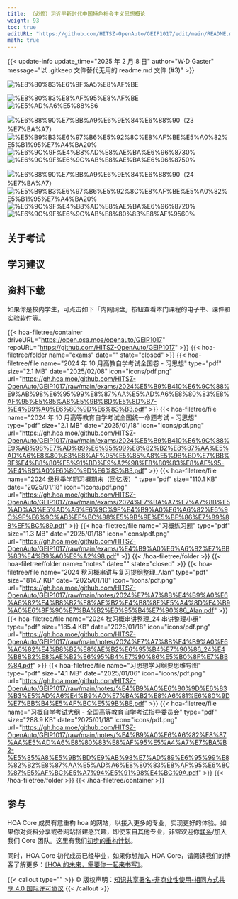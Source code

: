 ```yaml
---
title: （必修）习近平新时代中国特色社会主义思想概论
weight: 93
toc: true
editURL: "https://github.com/HITSZ-OpenAuto/GEIP1017/edit/main/README.md"
math: true
---
```


{{< update-info update_time="2025 年 2 月 8 日" author="W·D·Gaster" message="以 .gitkeep 文件替代无用的 readme.md 文件 (#3)" >}}

<!--
1. 通过 [Shields.io](https://shields.io/) 生成如下的徽章，标注课程的基本信息。
2. 请根据课程的具体内容增删仓库的子文件夹。子文件夹建议使用小写英文，并且添加 README.md。
3. 关于课程的描述可以不止以下几个方面，酌情增删。
4. hoa.moe 生成本课程对应页面后，请将页面链接复制到 GitHub 仓库的 About/Website 中。
5. 可以在 GitHub 页面的 About/Topics 中为课程添加话题名称。
    -->

<div class="hoa-badge">

![%E8%80%83%E6%9F%A5%E8%AF%BE](https://img.shields.io/badge/%E8%80%83%E6%9F%A5%E8%AF%BE（22、23%E7%BA%A7）-green)

![%E8%80%83%E8%AF%95%E8%AF%BE](https://img.shields.io/badge/%E8%80%83%E8%AF%95%E8%AF%BE（24%E7%BA%A7%E4%B9%8B%E5%90%8E）-red)
![%E5%AD%A6%E5%88%86](https://img.shields.io/badge/%E5%AD%A6%E5%88%86-2.5-moccasin)

![%E6%88%90%E7%BB%A9%E6%9E%84%E6%88%90（23 %E7%BA%A7）](https://img.shields.io/badge/%E6%88%90%E7%BB%A9%E6%9E%84%E6%88%90（23%E7%BA%A7）-gold)
![%E5%B9%B3%E6%97%B6%E5%92%8C%E8%AF%BE%E5%A0%82%E5%B1%95%E7%A4%BA20%](https://img.shields.io/badge/%E5%B9%B3%E6%97%B6%E5%92%8C%E8%AF%BE%E5%A0%82%E5%B1%95%E7%A4%BA-20%25-wheat)
![%E6%9C%9F%E4%B8%AD%E8%AE%BA%E6%96%8730%](https://img.shields.io/badge/%E6%9C%9F%E4%B8%AD%E8%AE%BA%E6%96%87-30%25-wheat)
![%E6%9C%9F%E6%9C%AB%E8%AE%BA%E6%96%8750%](https://img.shields.io/badge/%E6%9C%9F%E6%9C%AB%E8%AE%BA%E6%96%87-50%25-wheat)

![%E6%88%90%E7%BB%A9%E6%9E%84%E6%88%90（24 %E7%BA%A7）](https://img.shields.io/badge/%E6%88%90%E7%BB%A9%E6%9E%84%E6%88%90（24%E7%BA%A7）-gold)
![%E5%B9%B3%E6%97%B6%E5%92%8C%E8%AF%BE%E5%A0%82%E5%B1%95%E7%A4%BA20%](https://img.shields.io/badge/%E5%B9%B3%E6%97%B6%E5%92%8C%E8%AF%BE%E5%A0%82%E5%B1%95%E7%A4%BA-20%25-wheat)
![%E6%9C%9F%E4%B8%AD%E8%AE%BA%E6%96%8720%](https://img.shields.io/badge/%E6%9C%9F%E4%B8%AD%E8%AE%BA%E6%96%87-20%25-wheat)
![%E6%9C%9F%E6%9C%AB%E8%80%83%E8%AF%9560%](https://img.shields.io/badge/%E6%9C%9F%E6%9C%AB%E8%80%83%E8%AF%95-60%25-wheat)

</div>

<!--徽章不能包含空格，因此无法在数字和中文间添加空格-->

## 关于考试

## 学习建议

## 资料下载

如果你是校内学生，可点击如下「内网网盘」按钮查看本门课程的电子书、课件和实验软件等。

{{< hoa-filetree/container driveURL="https://open.osa.moe/openauto/GEIP1017" repoURL="https://github.com/HITSZ-OpenAuto/GEIP1017" >}}
{{< hoa-filetree/folder name="exams" date="" state="closed" >}}
{{< hoa-filetree/file name="2024 年 10 月高教自学考试全国卷 - 习思想" type="pdf" size="2.1 MB" date="2025/02/08" icon="icons/pdf.png" url="https://gh.hoa.moe/github.com/HITSZ-OpenAuto/GEIP1017/raw/main/exams/2024%E5%B9%B410%E6%9C%88%E9%AB%98%E6%95%99%E8%87%AA%E5%AD%A6%E8%80%83%E8%AF%95%E5%85%A8%E5%9B%BD%E5%8D%B7-%E4%B9%A0%E6%80%9D%E6%83%B3.pdf" >}}
{{< hoa-filetree/file name="2024 年 10 月高等教育自学考试全国统一命题考试 - 习思想" type="pdf" size="2.1 MB" date="2025/01/18" icon="icons/pdf.png" url="https://gh.hoa.moe/github.com/HITSZ-OpenAuto/GEIP1017/raw/main/exams/2024%E5%B9%B410%E6%9C%88%E9%AB%98%E7%AD%89%E6%95%99%E8%82%B2%E8%87%AA%E5%AD%A6%E8%80%83%E8%AF%95%E5%85%A8%E5%9B%BD%E7%BB%9F%E4%B8%80%E5%91%BD%E9%A2%98%E8%80%83%E8%AF%95-%E4%B9%A0%E6%80%9D%E6%83%B3.pdf" >}}
{{< hoa-filetree/file name="2024 级秋季学期习概期末（回忆版）" type="pdf" size="110.1 KB" date="2025/01/18" icon="icons/pdf.png" url="https://gh.hoa.moe/github.com/HITSZ-OpenAuto/GEIP1017/raw/main/exams/2024%E7%BA%A7%E7%A7%8B%E5%AD%A3%E5%AD%A6%E6%9C%9F%E4%B9%A0%E6%A6%82%E6%9C%9F%E6%9C%AB%EF%BC%88%E5%9B%9E%E5%BF%86%E7%89%88%EF%BC%89.pdf" >}}
{{< hoa-filetree/file name="习概练习题" type="pdf" size="1.3 MB" date="2025/01/18" icon="icons/pdf.png" url="https://gh.hoa.moe/github.com/HITSZ-OpenAuto/GEIP1017/raw/main/exams/%E4%B9%A0%E6%A6%82%E7%BB%83%E4%B9%A0%E9%A2%98.pdf" >}}
{{< /hoa-filetree/folder >}}
{{< hoa-filetree/folder name="notes" date="" state="closed" >}}
{{< hoa-filetree/file name="2024 秋习概串讲与复习提纲整理_Alan" type="pdf" size="814.7 KB" date="2025/01/18" icon="icons/pdf.png" url="https://gh.hoa.moe/github.com/HITSZ-OpenAuto/GEIP1017/raw/main/notes/2024%E7%A7%8B%E4%B9%A0%E6%A6%82%E4%B8%B2%E8%AE%B2%E4%B8%8E%E5%A4%8D%E4%B9%A0%E6%8F%90%E7%BA%B2%E6%95%B4%E7%90%86_Alan.pdf" >}}
{{< hoa-filetree/file name="2024 秋习概串讲整理_24 串讲整理小组" type="pdf" size="185.4 KB" date="2025/01/18" icon="icons/pdf.png" url="https://gh.hoa.moe/github.com/HITSZ-OpenAuto/GEIP1017/raw/main/notes/2024%E7%A7%8B%E4%B9%A0%E6%A6%82%E4%B8%B2%E8%AE%B2%E6%95%B4%E7%90%86_24%E4%B8%B2%E8%AE%B2%E6%95%B4%E7%90%86%E5%B0%8F%E7%BB%84.pdf" >}}
{{< hoa-filetree/file name="习思想学习纲要思维导图" type="pdf" size="4.1 MB" date="2025/01/06" icon="icons/pdf.png" url="https://gh.hoa.moe/github.com/HITSZ-OpenAuto/GEIP1017/raw/main/notes/%E4%B9%A0%E6%80%9D%E6%83%B3%E5%AD%A6%E4%B9%A0%E7%BA%B2%E8%A6%81%E6%80%9D%E7%BB%B4%E5%AF%BC%E5%9B%BE.pdf" >}}
{{< hoa-filetree/file name="习概自学考试大纲 - 全国高等教育自学考试指导委员会" type="pdf" size="288.9 KB" date="2025/01/18" icon="icons/pdf.png" url="https://gh.hoa.moe/github.com/HITSZ-OpenAuto/GEIP1017/raw/main/notes/%E4%B9%A0%E6%A6%82%E8%87%AA%E5%AD%A6%E8%80%83%E8%AF%95%E5%A4%A7%E7%BA%B2-%E5%85%A8%E5%9B%BD%E9%AB%98%E7%AD%89%E6%95%99%E8%82%B2%E8%87%AA%E5%AD%A6%E8%80%83%E8%AF%95%E6%8C%87%E5%AF%BC%E5%A7%94%E5%91%98%E4%BC%9A.pdf" >}}
{{< /hoa-filetree/folder >}}
{{< /hoa-filetree/container >}}

## 参与

HOA Core 成员有意重构 hoa 的网站，以接入更多的专业，实现更好的体验。如果你对资料分享或者网站搭建感兴趣，即使来自其他专业，非常欢迎你[联系](mailto:hi@hoa.moe)/加入我们 Core 团队。这里有我们[初步的重构计划](https://historical-mousepad-286.notion.site/HOA-1f71751ad5fe80978c70d9e32330d7e6)。

同时，HOA Core 初代成员已经毕业，如果你想加入 HOA Core，请阅读我们的博客了解更多：[《HOA 的未来，需要你一起来书写》](https://hoa.moe/news/future-of-hoa)。

{{< callout type="" >}}
  © 版权声明：[知识共享署名-非商业性使用-相同方式共享 4.0 国际许可协议](https://creativecommons.org/licenses/by-nc-sa/4.0/)
{{< /callout >}}

